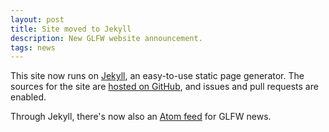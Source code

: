 ```yaml
---
layout: post
title: Site moved to Jekyll
description: New GLFW website announcement.
tags: news
---
```


This site now runs on [Jekyll](http://jekyllrb.com/), an easy-to-use static page
generator.  The sources for the site are
[hosted on GitHub](https://github.com/glfw/website), and issues and pull
requests are enabled.

Through Jekyll, there's now also an [Atom feed](feed/index.xml) for GLFW news.
